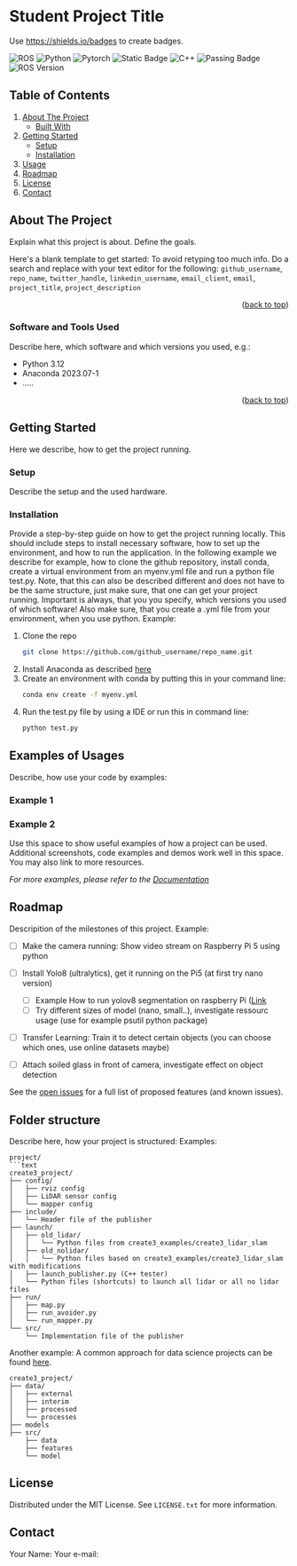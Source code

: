 # Student Project Title
Use https://shields.io/badges to create badges.

![ROS](https://img.shields.io/badge/ros-%230A0FF9.svg?style=for-the-badge&logo=ros&logoColor=white)
![Python](https://img.shields.io/badge/python-3670A0?style=for-the-badge&logo=python&logoColor=ffdd54)
![Pytorch](https://img.shields.io/badge/pytorch-blue?logo=pytorch)
![Static Badge](https://img.shields.io/badge/raspberry-purple?logo=raspberrypi)
![C++](https://img.shields.io/badge/c++-%2300599C.svg?style=for-the-badge&logo=c%2B%2B&logoColor=white)
![Passing Badge](https://img.shields.io/badge/Build-passing-green?style=for-the-badge)
![ROS Version](https://img.shields.io/badge/ROS%20version-humble-blue?style=for-the-badge)

<!-- TABLE OF CONTENTS -->
## Table of Contents
1. [About The Project](#about-the-project)
   - [Built With](#built-with)
2. [Getting Started](#getting-started)
   - [Setup](#setup)
   - [Installation](#installation)
3. [Usage](#usage)
4. [Roadmap](#roadmap)
5. [License](#license)
6. [Contact](#contact)



<!-- ABOUT THE PROJECT -->
## About The Project

Explain what this project is about. Define the goals.

Here's a blank template to get started: To avoid retyping too much info. Do a search and replace with your text editor for the following: `github_username`, `repo_name`, `twitter_handle`, `linkedin_username`, `email_client`, `email`, `project_title`, `project_description`

<p align="right">(<a href="#readme-top">back to top</a>)</p>



###  Software and Tools Used
Describe here, which software and which versions you used, e.g.:
- Python 3.12
- Anaconda 2023.07-1
- .....


<p align="right">(<a href="#readme-top">back to top</a>)</p>



<!-- GETTING STARTED -->
## Getting Started
Here we describe, how to get the project running.

### Setup
Describe the setup and the used hardware.

### Installation
Provide a step-by-step guide on how to get the project running locally. This should include steps to install necessary software, how to set up the environment, and how to run the application. In the following example we describe for example, how to clone the github repository, install conda, create a virtual environment from an myenv.yml file and run a python file test.py. Note, that this can also be described different and does not have to be the same structure, just make sure, that one can get your project running. Important is always, that you you specify, which versions you used of which software! Also make sure, that you create a .yml file from your environment, when you use python. Example:

1. Clone the repo
   ```sh
   git clone https://github.com/github_username/repo_name.git
   ```
2. Install Anaconda as described [here](https://docs.anaconda.com/free/anaconda/install/index.html)
3. Create an environment with conda by putting this in your command line:
   ```sh
   conda env create -f myenv.yml
   ```
4. Run the test.py file by using a IDE or run this in command line:
   ```sh
   python test.py
   ```




<!-- USAGE EXAMPLES -->
## Examples of Usages
Describe, how use your code by examples:
### Example 1
### Example 2

Use this space to show useful examples of how a project can be used. Additional screenshots, code examples and demos work well in this space. You may also link to more resources.

_For more examples, please refer to the [Documentation](https://example.com)_



<!-- ROADMAP -->
## Roadmap
Descripition of the milestones of this project. Example:
- [ ] Make the camera running: Show video stream on Raspberry Pi 5 using python
- [ ] Install Yolo8 (ultralytics), get it running on the Pi5 (at first try nano version)
  - [ ] Example How to run yolov8 segmentation on raspberry Pi ([Link](https://medium.com/@elvenkim1/how-to-deploy-yolov8-segmentation-on-raspberry-pi-3a70470de231)
  - [ ] Try different sizes of model (nano, small..), investigate ressourc usage (use for example psutil python package)
- [ ] Transfer Learning: Train it to detect certain objects (you can choose which ones, use online datasets maybe)
- [ ] Attach soiled glass in front of camera, investigate effect on object detection


See the [open issues](https://github.com/github_username/repo_name/issues) for a full list of proposed features (and known issues).

## Folder structure
Describe here, how your project is structured:
Examples:
```text
project/
```text
create3_project/
├── config/
│   ├── rviz config
│   ├── LiDAR sensor config
│   └── mapper config
├── include/
│   └── Header file of the publisher
├── launch/
│   ├── old_lidar/
│   │   └── Python files from create3_examples/create3_lidar_slam
│   ├── old_nolidar/
│   │   └── Python files based on create3_examples/create3_lidar_slam with modifications
│   ├── launch_publisher.py (C++ tester)
│   └── Python files (shortcuts) to launch all lidar or all no lidar files
├── run/
│   ├── map.py
│   ├── run_avoider.py
│   └── run_mapper.py
└── src/
    └── Implementation file of the publisher
```
Another example: A common approach for data science projects can be found [here](https://neptune.ai/blog/best-practices-for-data-science-project-workflows-and-file-organizations).

```text
create3_project/
├── data/
│   ├── external
│   ├── interim
│   ├── processed 
│   └── processes
├── models
├── src/
    ├── data
    ├── features
    └── model
```

<!-- LICENSE -->
## License

Distributed under the MIT License. See `LICENSE.txt` for more information.


<!-- CONTACT -->
## Contact

Your Name:
Your e-mail:







